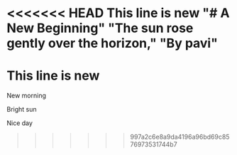<<<<<<< HEAD
This line is new
"# A New Beginning"
"The sun rose gently over the horizon,"
"By pavi"
=======
# This line is new

New morning

Bright sun

Nice day
>>>>>>> 997a2c6e8a9da4196a96bd69c8576973531744b7
